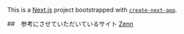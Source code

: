 This is a [Next.js](https://nextjs.org/) project bootstrapped with [`create-next-app`](https://github.com/vercel/next.js/tree/canary/packages/create-next-app).

##　参考にさせていただいているサイト
[Zenn](https://zenn.dev/azukiazusa/articles/next-js-app-dir-tutorial)
